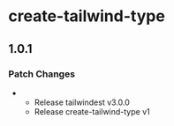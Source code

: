# create-tailwind-type

## 1.0.1

### Patch Changes

-   - Release tailwindest v3.0.0
    - Release create-tailwind-type v1
